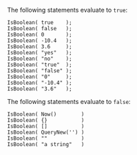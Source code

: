 The following statements evaluate to `true`:

```lucee
IsBoolean( true    );
IsBoolean( false   );
IsBoolean( 0       );
IsBoolean( -10.4   );
IsBoolean( 3.6     );
IsBoolean( "yes"   );
IsBoolean( "no"    );
IsBoolean( "true"  );
IsBoolean( "false" );
IsBoolean( "0"     );
IsBoolean( "-10.4" );
IsBoolean( "3.6"   );
```

The following statements evaluate to `false`:

```lucee
IsBoolean( Now()        )
IsBoolean( {}           )
IsBoolean( []           )
IsBoolean( QueryNew('') )
IsBoolean( ""           )
IsBoolean( "a string"   )
```